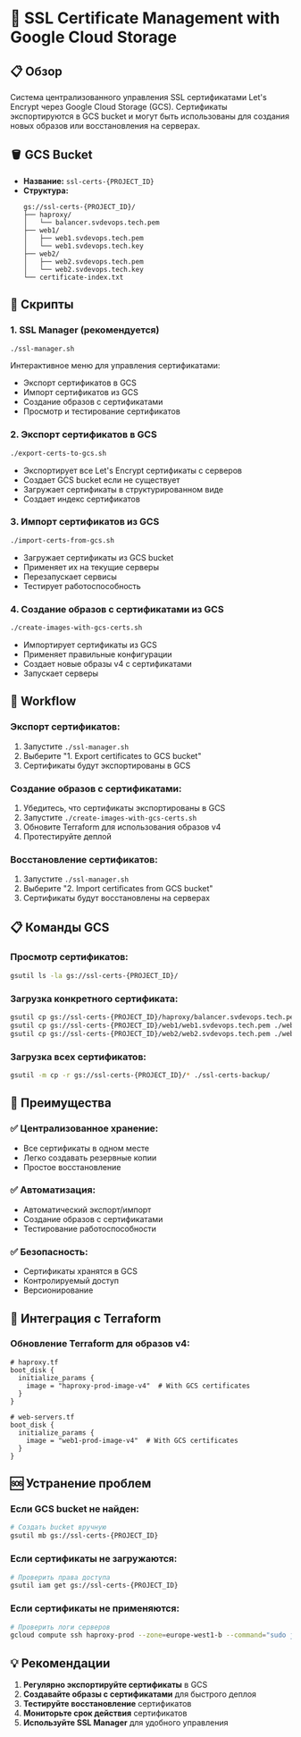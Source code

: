 # 🔐 SSL Certificate Management with Google Cloud Storage

## 📋 Обзор

Система централизованного управления SSL сертификатами Let's Encrypt через Google Cloud Storage (GCS). Сертификаты экспортируются в GCS bucket и могут быть использованы для создания новых образов или восстановления на серверах.

## 🪣 GCS Bucket

- **Название:** `ssl-certs-{PROJECT_ID}`
- **Структура:**
  ```
  gs://ssl-certs-{PROJECT_ID}/
  ├── haproxy/
  │   └── balancer.svdevops.tech.pem
  ├── web1/
  │   ├── web1.svdevops.tech.pem
  │   └── web1.svdevops.tech.key
  ├── web2/
  │   ├── web2.svdevops.tech.pem
  │   └── web2.svdevops.tech.key
  └── certificate-index.txt
  ```

## 🚀 Скрипты

### **1. SSL Manager (рекомендуется)**
```bash
./ssl-manager.sh
```
Интерактивное меню для управления сертификатами:
- Экспорт сертификатов в GCS
- Импорт сертификатов из GCS
- Создание образов с сертификатами
- Просмотр и тестирование сертификатов

### **2. Экспорт сертификатов в GCS**
```bash
./export-certs-to-gcs.sh
```
- Экспортирует все Let's Encrypt сертификаты с серверов
- Создает GCS bucket если не существует
- Загружает сертификаты в структурированном виде
- Создает индекс сертификатов

### **3. Импорт сертификатов из GCS**
```bash
./import-certs-from-gcs.sh
```
- Загружает сертификаты из GCS bucket
- Применяет их на текущие серверы
- Перезапускает сервисы
- Тестирует работоспособность

### **4. Создание образов с сертификатами из GCS**
```bash
./create-images-with-gcs-certs.sh
```
- Импортирует сертификаты из GCS
- Применяет правильные конфигурации
- Создает новые образы v4 с сертификатами
- Запускает серверы

## 🔄 Workflow

### **Экспорт сертификатов:**
1. Запустите `./ssl-manager.sh`
2. Выберите "1. Export certificates to GCS bucket"
3. Сертификаты будут экспортированы в GCS

### **Создание образов с сертификатами:**
1. Убедитесь, что сертификаты экспортированы в GCS
2. Запустите `./create-images-with-gcs-certs.sh`
3. Обновите Terraform для использования образов v4
4. Протестируйте деплой

### **Восстановление сертификатов:**
1. Запустите `./ssl-manager.sh`
2. Выберите "2. Import certificates from GCS bucket"
3. Сертификаты будут восстановлены на серверах

## 📋 Команды GCS

### **Просмотр сертификатов:**
```bash
gsutil ls -la gs://ssl-certs-{PROJECT_ID}/
```

### **Загрузка конкретного сертификата:**
```bash
gsutil cp gs://ssl-certs-{PROJECT_ID}/haproxy/balancer.svdevops.tech.pem ./haproxy-cert.pem
gsutil cp gs://ssl-certs-{PROJECT_ID}/web1/web1.svdevops.tech.pem ./web1-cert.pem
gsutil cp gs://ssl-certs-{PROJECT_ID}/web2/web2.svdevops.tech.pem ./web2-cert.pem
```

### **Загрузка всех сертификатов:**
```bash
gsutil -m cp -r gs://ssl-certs-{PROJECT_ID}/* ./ssl-certs-backup/
```

## 🎯 Преимущества

### **✅ Централизованное хранение:**
- Все сертификаты в одном месте
- Легко создавать резервные копии
- Простое восстановление

### **✅ Автоматизация:**
- Автоматический экспорт/импорт
- Создание образов с сертификатами
- Тестирование работоспособности

### **✅ Безопасность:**
- Сертификаты хранятся в GCS
- Контролируемый доступ
- Версионирование

## 🔧 Интеграция с Terraform

### **Обновление Terraform для образов v4:**
```hcl
# haproxy.tf
boot_disk {
  initialize_params {
    image = "haproxy-prod-image-v4"  # With GCS certificates
  }
}

# web-servers.tf
boot_disk {
  initialize_params {
    image = "web1-prod-image-v4"  # With GCS certificates
  }
}
```

## 🆘 Устранение проблем

### **Если GCS bucket не найден:**
```bash
# Создать bucket вручную
gsutil mb gs://ssl-certs-{PROJECT_ID}
```

### **Если сертификаты не загружаются:**
```bash
# Проверить права доступа
gsutil iam get gs://ssl-certs-{PROJECT_ID}
```

### **Если сертификаты не применяются:**
```bash
# Проверить логи серверов
gcloud compute ssh haproxy-prod --zone=europe-west1-b --command="sudo journalctl -u haproxy -f"
```

## 💡 Рекомендации

1. **Регулярно экспортируйте сертификаты** в GCS
2. **Создавайте образы с сертификатами** для быстрого деплоя
3. **Тестируйте восстановление** сертификатов
4. **Мониторьте срок действия** сертификатов
5. **Используйте SSL Manager** для удобного управления
